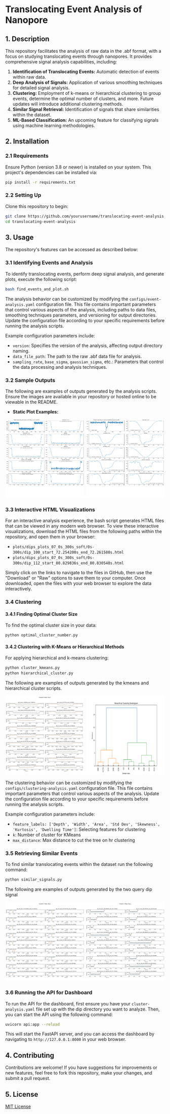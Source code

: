 
# Translocating Event Analysis of Nanopore

## 1. Description

This repository facilitates the analysis of raw data in the .abf format, with a focus on studying translocating events through nanopores. It provides comprehensive signal analysis capabilities, including:

1. **Identification of Translocating Events:** Automatic detection of events within raw data.
2. **Deep Analysis of Signals:** Application of various smoothing techniques for detailed signal analysis.
3. **Clustering:** Employment of k-means or hierarchical clustering to group events, determine the optimal number of clusters, and more. Future updates will introduce additional clustering methods.
4. **Similar Signal Retrieval:** Identification of signals that share similarities within the dataset.
5. **ML-Based Classification:** An upcoming feature for classifying signals using machine learning methodologies.

## 2. Installation

### 2.1 Requirements

Ensure Python (version 3.8 or newer) is installed on your system. This project's dependencies can be installed via:

```sh
pip install -r requirements.txt
```

### 2.2 Setting Up

Clone this repository to begin:

```sh
git clone https://github.com/yourusername/translocating-event-analysis.git
cd translocating-event-analysis
```

## 3. Usage

The repository's features can be accessed as described below:

### 3.1 Identifying Events and Analysis

To identify translocating events, perform deep signal analysis, and generate plots, execute the following script:

```sh
bash find_events_and_plot.sh
```

The analysis behavior can be customized by modifying the `configs/event-analysis.yaml` configuration file. This file contains important parameters that control various aspects of the analysis, including paths to data files, smoothing techniques parameters, and versioning for output directories. Update the configuration file according to your specific requirements before running the analysis scripts.

Example configuration parameters include:

- `version`: Specifies the version of the analysis, affecting output directory naming.
- `data_file_path`: The path to the raw .abf data file for analysis.
- `sampling_rate`, `base_sigma`, `gaussian_sigma`, etc.: Parameters that control the data processing and analysis techniques.

### 3.2 Sample Outputs

The following are examples of outputs generated by the analysis scripts. Ensure the images are available in your repository or hosted online to be viewable in the README.

- **Static Plot Examples:**  

<p float="left">
  <img src="plots/signal_feature_analysis_07_00s_300s_soft/dip_100_start_72.254200s_end_72.261580s.png" width="250" height=250 />
  <img src="plots/signal_feature_analysis_07_00s_300s_soft/dip_112_start_80.829836s_end_80.830548s.png" width="250" height=250 /> 
</p>

### 3.3 Interactive HTML Visualizations

For an interactive analysis experience, the bash script generates HTML files that can be viewed in any modern web browser. To view these interactive visualizations, download the HTML files from the following paths within the repository, and open them in your browser:

- `plots/dips_plots_07_0s_300s_soft/0s-300s/dip_100_start_72.254200s_end_72.261580s.html`
- `plots/dips_plots_07_0s_300s_soft/0s-300s/dip_112_start_80.829836s_end_80.830548s.html`

Simply click on the links to navigate to the files in GitHub, then use the "Download" or "Raw" options to save them to your computer. Once downloaded, open the files with your web browser to explore the data interactively.

### 3.4 Clustering

#### 3.4.1 Finding Optimal Cluster Size

To find the optimal cluster size in your data:

```sh
python optimal_cluster_number.py
```

#### 3.4.2 Clustering with K-Means or Hierarchical Methods

For applying hierarchical and k-means clustering:

```sh
python cluster_kmeans.py
python hierarchical_cluster.py
```

The following are examples of outputs generated by the kmeans and hierarchical cluster scripts.
<p float="left">
  <img src="plots/clustered_kMeans(k=5)/cluster_4_fig_1.png" width="250" height=250 />
  <img src="plots/clustered_hr/dendrogram/hr.png" width="250" height=250 /> 
</p>

The clustering behavior can be customized by modifying the `configs/clustering-analysis.yaml` configuration file. This file contains important parameters that control various aspects of the analysis. Update the configuration file according to your specific requirements before running the analysis scripts.

Example configuration parameters include:

- `feature_labels: ['Depth', 'Width', 'Area', 'Std Dev', 'Skewness', 'Kurtosis', 'Dwelling Time']`: Selecting features for clustering
- `k`: Number of cluster for KMeans
- `max_distance`: Max distance to cut the tree on hr clustering 

### 3.5 Retrieving Similar Events

To find similar translocating events within the dataset run the following command:

```sh
python similar_signals.py
```

The following are examples of outputs generated by the two query dip signal
<p float="left">
  <img src="plots/dtw_based_retrieval/206/1/cluster_1_fig_1.png" width="250" height=250 />
  <img src="plots/dtw_based_retrieval/204/1/cluster_1_fig_1.png" width="250" height=250 /> 
</p>

### 3.6 Running the API for Dashboard

To run the API for the dashboard, first ensure you have your `cluster-analysis.yaml` file set up with the dip directory you want to analyze. Then, you can start the API using the following command:

```sh
uvicorn api:app --reload
```

This will start the FastAPI server, and you can access the dashboard by navigating to `http://127.0.0.1:8000` in your web browser.

## 4. Contributing

Contributions are welcome! If you have suggestions for improvements or new features, feel free to fork this repository, make your changes, and submit a pull request.

## 5. License

[MIT License](LICENSE.txt)
